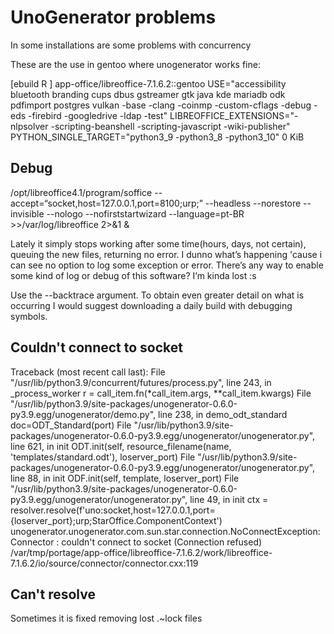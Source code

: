 # UnoGenerator problems

In some installations are some problems with concurrency

These are the use in gentoo where unogenerator works fine:

[ebuild   R    ] app-office/libreoffice-7.1.6.2::gentoo  USE="accessibility bluetooth branding cups dbus gstreamer gtk java kde mariadb odk pdfimport postgres vulkan -base -clang -coinmp -custom-cflags -debug -eds -firebird -googledrive -ldap -test" LIBREOFFICE_EXTENSIONS="-nlpsolver -scripting-beanshell -scripting-javascript -wiki-publisher" PYTHON_SINGLE_TARGET="python3_9 -python3_8 -python3_10" 0 KiB

## Debug
/opt/libreoffice4.1/program/soffice --accept=“socket,host=127.0.0.1,port=8100;urp;” --headless --norestore --invisible --nologo --nofirststartwizard --language=pt-BR >>/var/log/libreoffice 2>&1 &

Lately it simply stops working after some time(hours, days, not certain), queuing the new files, returning no error. I dunno what’s happening 'cause i can see no option to log some exception or error. There’s any way to enable some kind of log or debug of this software? I’m kinda lost :s

Use the --backtrace argument. To obtain even greater detail on what is occurring I would suggest downloading a daily build with debugging symbols.

## Couldn't connect to socket

Traceback (most recent call last):
File "/usr/lib/python3.9/concurrent/futures/process.py", line 243, in _process_worker
r = call_item.fn(*call_item.args, **call_item.kwargs)
File "/usr/lib/python3.9/site-packages/unogenerator-0.6.0-py3.9.egg/unogenerator/demo.py", line 238, in demo_odt_standard
doc=ODT_Standard(port)
File "/usr/lib/python3.9/site-packages/unogenerator-0.6.0-py3.9.egg/unogenerator/unogenerator.py", line 621, in init
ODT.init(self, resource_filename(name, 'templates/standard.odt'), loserver_port)
File "/usr/lib/python3.9/site-packages/unogenerator-0.6.0-py3.9.egg/unogenerator/unogenerator.py", line 88, in init
ODF.init(self, template, loserver_port)
File "/usr/lib/python3.9/site-packages/unogenerator-0.6.0-py3.9.egg/unogenerator/unogenerator.py", line 49, in init
ctx = resolver.resolve(f'uno:socket,host=127.0.0.1,port={loserver_port};urp;StarOffice.ComponentContext')
unogenerator.unogenerator.com.sun.star.connection.NoConnectException: Connector : couldn't connect to socket (Connection refused) /var/tmp/portage/app-office/libreoffice-7.1.6.2/work/libreoffice-7.1.6.2/io/source/connector/connector.cxx:119

## Can't resolve

Sometimes it is fixed removing lost .~lock files